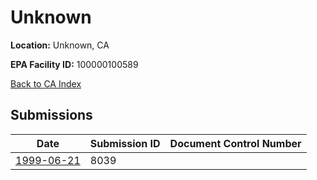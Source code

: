 # Unknown

**Location:** Unknown, CA

**EPA Facility ID:** 100000100589

[Back to CA Index](../../index.md)

## Submissions

| Date | Submission ID | Document Control Number |
|------|--------------|-------------------------|
| [1999-06-21](submissions/8039.md) | 8039 |  |
